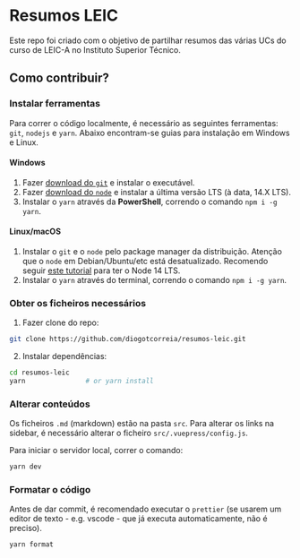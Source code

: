 # Resumos LEIC

Este repo foi criado com o objetivo de partilhar resumos das várias UCs
do curso de LEIC-A no Instituto Superior Técnico.

## Como contribuir?

### Instalar ferramentas

Para correr o código localmente, é necessário as seguintes ferramentas: `git`, `nodejs` e `yarn`.
Abaixo encontram-se guias para instalação em Windows e Linux.

#### Windows

1. Fazer [download do `git`](http://git-scm.com/) e instalar o executável.
2. Fazer [download do `node`](https://nodejs.org/en/) e instalar a última versão LTS (à data, 14.X LTS).
3. Instalar o `yarn` através da **PowerShell**, correndo o comando `npm i -g yarn`.

#### Linux/macOS

1. Instalar o `git` e o `node` pelo package manager da distribuição. Atenção que o `node` em Debian/Ubuntu/etc está desatualizado.
   Recomendo seguir [este tutorial](https://www.digitalocean.com/community/tutorials/how-to-install-node-js-on-ubuntu-20-04#option-3-%E2%80%94-installing-node-using-the-node-version-manager) para ter o Node 14 LTS.
2. Instalar o `yarn` através do terminal, correndo o comando `npm i -g yarn`.

### Obter os ficheiros necessários

1. Fazer clone do repo:

```bash
git clone https://github.com/diogotcorreia/resumos-leic.git
```

2. Instalar dependências:

```bash
cd resumos-leic
yarn               # or yarn install
```

### Alterar conteúdos

Os ficheiros `.md` (markdown) estão na pasta `src`.
Para alterar os links na sidebar, é necessário alterar o ficheiro `src/.vuepress/config.js`.

Para iniciar o servidor local, correr o comando:

```bash
yarn dev
```

### Formatar o código

Antes de dar commit, é recomendado executar o `prettier` (se usarem um editor de texto - e.g. vscode - que já executa automaticamente, não é preciso).

```bash
yarn format
```
